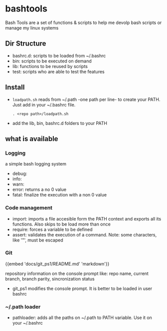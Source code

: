 # bashtools
Bash Tools are a set of functions & scripts to help me devolp bash scripts or manage my linux systems

## Dir Structure
 - bashrc.d:     scripts to be loaded from ~/.bashrc
 - bin:          scripts to be executed on demand
 - lib:          functions to be reused by scripts
 - test:         scripts who are able to test the features

## Install
 - `loadpath.sh` reads from ~/.path -one path per line- to create your PATH. Just add in your ~/.bashrc file.
    ```
    . <repo path>/loadpath.sh
    ```
 - add the lib, bin, bashrc.d folders to your PATH

## what is available
### Logging
 a simple bash logging system
 - debug:
 - info:
 - warn:
 - error: returns a no 0 value
 - fatal: finalize the execution with a non 0 value

### Code management
 - import: imports a file accesible form the PATH context and exports all its functions. Also skips to be load more than once 
 - require: forces a variable to be defined
 - assert: validates the execution of a command. Note: some characters, like '"', must be escaped    

### Git 
 {{embed 'docs/git_ps1/README.md' 'markdown'}}


 repository information on the console prompt like: repo name, current branch, branch parity, sincronization status
 - git_ps1 modifies the console prompt. It is better to be loaded in user bashrc

### ~/.path loader
 - pathloader: adds all the paths on ~/.path to PATH variable. Use it on your ~/.bashrc
